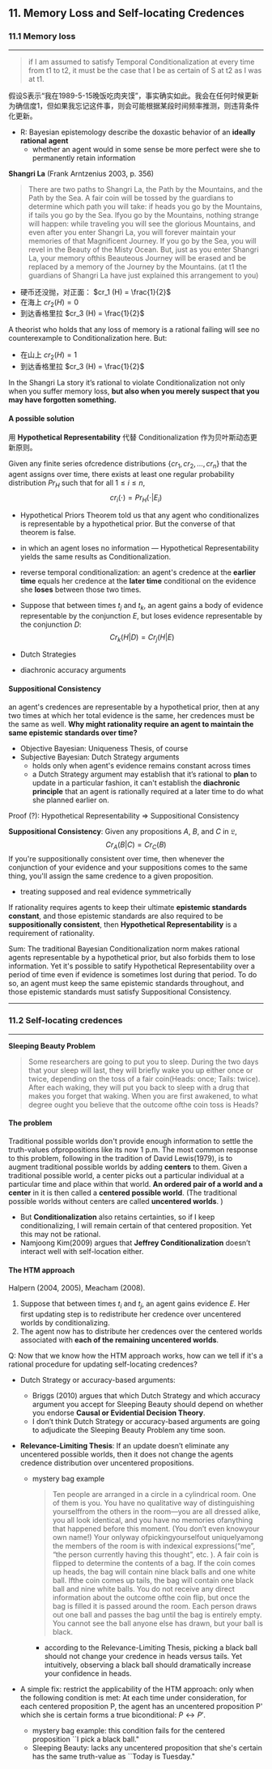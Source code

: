 ## 11. Memory Loss and Self-locating Credences

### 11.1 Memory loss
----

> if I am assumed to satisfy Temporal Conditionalization at every time from t1 to t2, it must be the case that I be as certain of S at t2 as I was at t1.

假设S表示“我在1989-5-15晚饭吃肉夹馍”，事实确实如此。我会在任何时候更新为确信度1，但如果我忘记这件事，则会可能根据某段时间频率推测，则违背条件化更新。
- R: Bayesian epistemology describe the doxastic behavior of an **ideally rational agent**
  - whether an agent would in some sense be more perfect were she to permanently retain information

**Shangri La** (Frank Arntzenius 2003, p. 356)
> There are two paths to Shangri La, the Path by the Mountains, and the Path by the Sea. A fair coin will be tossed by the guardians to determine which path you will take: if heads you go by the Mountains, if tails you go by the Sea. Ifyou go by the Mountains, nothing strange will happen: while traveling you will see the glorious Mountains, and even after you enter Shangri La, you will forever maintain your memories of that Magnificent Journey. If you go by the Sea, you will revel in the Beauty of the Misty Ocean. But, just as you enter Shangri La, your memory ofthis Beauteous Journey will be erased and be replaced by a memory of the Journey by the Mountains.  (at t1 the guardians of Shangri La have just explained this arrangement to you)

- 硬币还没抛，对正面： $cr_1 (H) = \frac{1}{2}$
- 在海上 $cr_2 (H) = 0$
- 到达香格里拉 $cr_3 (H) = \frac{1}{2}$

A theorist who holds that any loss of memory is a rational failing will see no counterexample to Conditionalization here. But:
- 在山上 $cr_2 (H) = 1$
- 到达香格里拉 $cr_3 (H) = \frac{1}{2}$

In the Shangri La story it’s rational to violate Conditionalization not only when you suffer memory loss, **but also when you merely suspect that you may have forgotten something.**

#### A possible solution

用 **Hypothetical Representability** 代替 Conditionalization 作为贝叶斯动态更新原则。

Given any finite series ofcredence distributions $\{cr_1, cr_2,\dots, cr_n\}$ that the agent assigns over time, there exists at least one regular probability distribution $Pr_H$ such that for all $1\leq i\leq n$,
$$cr_i (\cdot) = Pr_H (\cdot |E_i)$$

- Hypothetical Priors Theorem told us that any agent who conditionalizes is representable by a hypothetical prior. But the converse of that theorem is false.
- in which an agent loses no information — Hypothetical Representability yields the same results as Conditionalization.
- reverse temporal conditionalization: an agent's credence at the **earlier time** equals her credence at the **later time** conditional on the evidence she **loses** between those two times. 
- Suppose that between times $t_j$ and $t_k$, an agent gains a body of evidence representable by the conjunction $E$, but loses evidence representable by the conjunction $D$: 
  $$Cr_k(H|D) = Cr_j(H|E)$$

- Dutch Strategies
- diachronic accuracy arguments

#### Suppositional Consistency

an agent's credences are representable by a hypothetical prior, then at any two times at which her total evidence is the same, her credences must be the same as well. **Why might rationality require an agent to maintain the same epistemic standards over time?**
- Objective Bayesian: Uniqueness Thesis, of course
- Subjective Bayesian: Dutch Strategy arguments
  - holds only when agent's evidence remains constant across times
  - a Dutch Strategy argument may establish that it’s rational to **plan** to update in a particular fashion, it can't establish the **diachronic principle** that an agent is rationally required at a later time to do what she planned earlier on.
  
Proof (?): Hypothetical Representability $\Rightarrow$ Suppositional Consistency

**Suppositional Consistency**: Given any propositions $A$, $B$, and $C$ in $\mathfrak{L}$, 
$$Cr_A(B|C) = Cr_C(B)$$
If you're suppositionally consistent over time, then whenever the conjunction of your evidence and your suppositions comes to the same thing, you'll assign the same credence to a given proposition.
-  treating supposed and real evidence symmetrically

If rationality requires agents to keep their ultimate **epistemic standards constant**, and those epistemic standards are also required to be **suppositionally consistent**, then **Hypothetical Representability** is a requirement of rationality.

Sum: The traditional Bayesian Conditionalization norm makes rational agents representable by a hypothetical prior, but also forbids them to lose information. Yet it's possible to satify Hypothetical Representability over a period of time even if evidence is sometimes lost during that period. To do so, an agent must keep the same epistemic standards throughout, and those epistemic standards must satisfy Suppositional Consistency.

----
### 11.2 Self-locating credences
----
**Sleeping Beauty Problem**
> Some researchers are going to put you to sleep. During the two days that your sleep will last, they will briefly wake you up either once or twice, depending on the toss of a fair coin(Heads: once; Tails: twice). After each waking, they will put you back to sleep with a drug that makes you forget that waking. When you are first awakened, to what degree ought you believe that the outcome ofthe coin toss is Heads?

#### The problem
Traditional possible worlds don't provide enough information to settle the truth-values ofpropositions like its now 1 p.m. The most common response to this problem, following in the tradition of David Lewis(1979), is to augment traditional possible worlds by adding **centers** to them. Given a traditional possible world, a center picks out a particular individual at a particular time and place within that world. **An ordered pair of a world and a center** in it is then called a **centered possible world**. (The traditional possible worlds without centers are called **uncentered worlds**. )
- But **Conditionalization** also retains certainties, so if I keep conditionalizing, I will remain certain of that centered proposition. Yet this may not be rational.
- Namjoong Kim(2009) argues that **Jeffrey Conditionalization** doesn’t interact well with self-location either.

#### The HTM approach
Halpern (2004, 2005), Meacham (2008).
1. Suppose that between times $t_i$ and $t_j$, an agent gains evidence $E$. Her first updating step is to redistribute her credence over uncentered worlds by conditionalizing.
2. The agent now has to distribute her credences over the centered worlds associated with **each of the remaining uncentered worlds**.

Q: Now that we know how the HTM approach works, how can we tell if it's a rational procedure for updating self-locating credences?

- Dutch Strategy or accuracy-based arguments:
  - Briggs (2010) argues that which Dutch Strategy and which accuracy argument you accept for Sleeping Beauty should depend on whether you endorse **Causal or Evidential Decision Theory**.
  - I don’t think Dutch Strategy or accuracy-based arguments are going to adjudicate the Sleeping Beauty Problem any time soon.
- **Relevance-Limiting Thesis**: If an update doesn’t eliminate any uncentered possible worlds, then it does not change the agents credence distribution over uncentered propositions.
  - mystery bag example
    > Ten people are arranged in a circle in a cylindrical room. One of them is you. You have no qualitative way of distinguishing yourselffrom the others in the room—you are all dressed alike, you all look identical, and you have no memories ofanything that happened before this moment. (You don’t even knowyour own name!) Your onlyway ofpickingyourselfout uniquelyamong the members of the room is with indexical expressions(“me”, “the person currently having this thought”, etc. ). A fair coin is flipped to determine the contents of a bag. If the coin comes up heads, the bag will contain nine black balls and one white ball. Ifthe coin comes up tails, the bag will contain one black ball and nine white balls. You do not receive any direct information about the outcome ofthe coin flip, but once the bag is filled it is passed around the room. Each person draws out one ball and passes the bag until the bag is entirely empty. You cannot see the ball anyone else has drawn, but your ball is black.
    - according to the Relevance-Limiting Thesis, picking a black ball should not change your credence in heads versus tails. Yet intuitively, observing a black ball should dramatically increase your confidence in heads.

- A simple fix: restrict the applicability of the HTM approach: only when the following condition is met: At each time under consideration, for each centered proposition P, the agent has an uncentered proposition P' which she is certain forms a true biconditional: $P\leftrightarrow P'$.
  - mystery bag example: this condition fails for the centered proposition ``I pick a black ball."
  - Sleeping Beauty: lacks any uncentered proposition that she's certain has the same truth-value as ``Today is Tuesday."